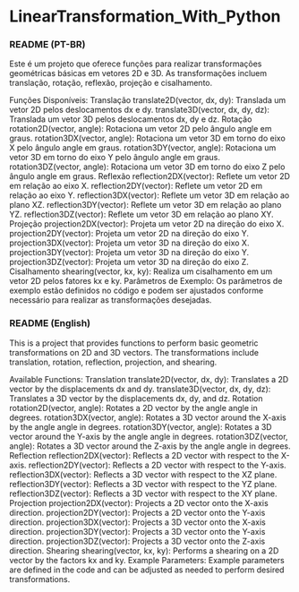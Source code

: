 # LinearTransformation_With_Python
 

### README (PT-BR)
Este é um projeto que oferece funções para realizar transformações geométricas básicas em vetores 2D e 3D. As transformações incluem translação, rotação, reflexão, projeção e cisalhamento.

Funções Disponíveis:
Translação
translate2D(vector, dx, dy): Translada um vetor 2D pelos deslocamentos dx e dy.
translate3D(vector, dx, dy, dz): Translada um vetor 3D pelos deslocamentos dx, dy e dz.
Rotação
rotation2D(vector, angle): Rotaciona um vetor 2D pelo ângulo angle em graus.
rotation3DX(vector, angle): Rotaciona um vetor 3D em torno do eixo X pelo ângulo angle em graus.
rotation3DY(vector, angle): Rotaciona um vetor 3D em torno do eixo Y pelo ângulo angle em graus.
rotation3DZ(vector, angle): Rotaciona um vetor 3D em torno do eixo Z pelo ângulo angle em graus.
Reflexão
reflection2DX(vector): Reflete um vetor 2D em relação ao eixo X.
reflection2DY(vector): Reflete um vetor 2D em relação ao eixo Y.
reflection3DX(vector): Reflete um vetor 3D em relação ao plano XZ.
reflection3DY(vector): Reflete um vetor 3D em relação ao plano YZ.
reflection3DZ(vector): Reflete um vetor 3D em relação ao plano XY.
Projeção
projection2DX(vector): Projeta um vetor 2D na direção do eixo X.
projection2DY(vector): Projeta um vetor 2D na direção do eixo Y.
projection3DX(vector): Projeta um vetor 3D na direção do eixo X.
projection3DY(vector): Projeta um vetor 3D na direção do eixo Y.
projection3DZ(vector): Projeta um vetor 3D na direção do eixo Z.
Cisalhamento
shearing(vector, kx, ky): Realiza um cisalhamento em um vetor 2D pelos fatores kx e ky.
Parâmetros de Exemplo:
Os parâmetros de exemplo estão definidos no código e podem ser ajustados conforme necessário para realizar as transformações desejadas.

### README (English)
This is a project that provides functions to perform basic geometric transformations on 2D and 3D vectors. The transformations include translation, rotation, reflection, projection, and shearing.

Available Functions:
Translation
translate2D(vector, dx, dy): Translates a 2D vector by the displacements dx and dy.
translate3D(vector, dx, dy, dz): Translates a 3D vector by the displacements dx, dy, and dz.
Rotation
rotation2D(vector, angle): Rotates a 2D vector by the angle angle in degrees.
rotation3DX(vector, angle): Rotates a 3D vector around the X-axis by the angle angle in degrees.
rotation3DY(vector, angle): Rotates a 3D vector around the Y-axis by the angle angle in degrees.
rotation3DZ(vector, angle): Rotates a 3D vector around the Z-axis by the angle angle in degrees.
Reflection
reflection2DX(vector): Reflects a 2D vector with respect to the X-axis.
reflection2DY(vector): Reflects a 2D vector with respect to the Y-axis.
reflection3DX(vector): Reflects a 3D vector with respect to the XZ plane.
reflection3DY(vector): Reflects a 3D vector with respect to the YZ plane.
reflection3DZ(vector): Reflects a 3D vector with respect to the XY plane.
Projection
projection2DX(vector): Projects a 2D vector onto the X-axis direction.
projection2DY(vector): Projects a 2D vector onto the Y-axis direction.
projection3DX(vector): Projects a 3D vector onto the X-axis direction.
projection3DY(vector): Projects a 3D vector onto the Y-axis direction.
projection3DZ(vector): Projects a 3D vector onto the Z-axis direction.
Shearing
shearing(vector, kx, ky): Performs a shearing on a 2D vector by the factors kx and ky.
Example Parameters:
Example parameters are defined in the code and can be adjusted as needed to perform desired transformations.